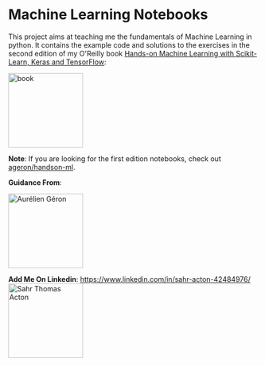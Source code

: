Machine Learning Notebooks
==========================

This project aims at teaching me the fundamentals of Machine Learning in
python. It contains the example code and solutions to the exercises in the second edition of my O'Reilly book [Hands-on Machine Learning with Scikit-Learn, Keras and TensorFlow](https://www.oreilly.com/library/view/hands-on-machine-learning/9781492032632/):

<img src="https://images-na.ssl-images-amazon.com/images/I/51aqYc1QyrL._SX379_BO1,204,203,200_.jpg" title="book" width="150" />

**Note**: If you are looking for the first edition notebooks, check out [ageron/handson-ml](https://github.com/ageron/handson-ml).

**Guidance From**:
 
<img src="https://pbs.twimg.com/media/EFjj3p4VAAAxWOj?format=jpg&name=large" title="Aurélien Géron" width="150" />

**Add Me On Linkedin**:  https://www.linkedin.com/in/sahr-acton-42484976/
<img src="https://avatars1.githubusercontent.com/u/6084077?s=460&u=4809e8421b17739925838dea713edfb1c4246625&v=4" title="Sahr Thomas Acton" width="150" />

